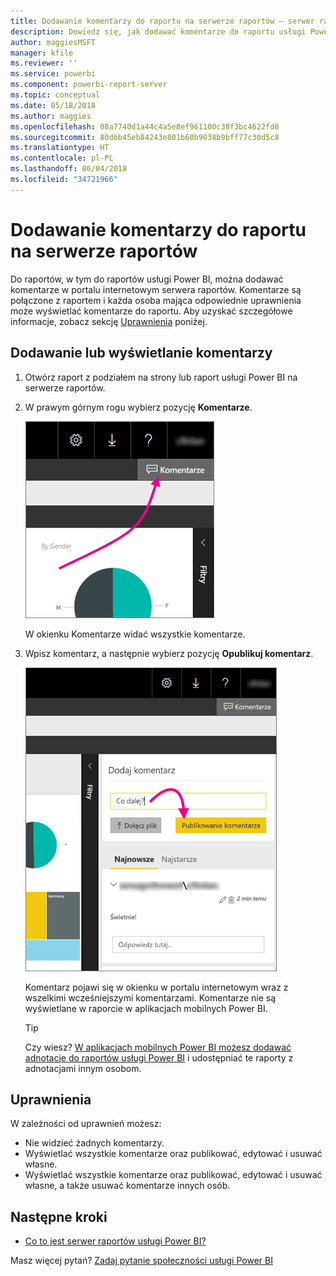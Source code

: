 ```yaml
---
title: Dodawanie komentarzy do raportu na serwerze raportów — serwer raportów usługi Power BI
description: Dowiedz się, jak dodawać komentarze do raportu usługi Power BI albo raportu z podziałem na strony na serwerze raportów usługi Power BI lub serwerze raportów usług SQL Server Reporting Services.
author: maggiesMSFT
manager: kfile
ms.reviewer: ''
ms.service: powerbi
ms.component: powerbi-report-server
ms.topic: conceptual
ms.date: 05/18/2018
ms.author: maggies
ms.openlocfilehash: 08a7740d1a44c4a5e8ef961100c38f3bc4622fd8
ms.sourcegitcommit: 80d6b45eb84243e801b60b9038b9bff77c30d5c8
ms.translationtype: HT
ms.contentlocale: pl-PL
ms.lasthandoff: 06/04/2018
ms.locfileid: "34721966"
---
```

# <a name="add-comments-to-a-report-in-a-report-server"></a>Dodawanie komentarzy do raportu na serwerze raportów
Do raportów, w tym do raportów usługi Power BI, można dodawać komentarze w portalu internetowym serwera raportów. Komentarze są połączone z raportem i każda osoba mająca odpowiednie uprawnienia może wyświetlać komentarze do raportu. Aby uzyskać szczegółowe informacje, zobacz sekcję [Uprawnienia](#permissions) poniżej.

## <a name="add-or-view-comments"></a>Dodawanie lub wyświetlanie komentarzy
1. Otwórz raport z podziałem na strony lub raport usługi Power BI na serwerze raportów.
2. W prawym górnym rogu wybierz pozycję **Komentarze**.
   
    ![Wybieranie pozycji Komentarze](media/add-comments/report-server-web-portal-comments-button.png)
   
    W okienku Komentarze widać wszystkie komentarze.
3. Wpisz komentarz, a następnie wybierz pozycję **Opublikuj komentarz**.
   
    ![Publikowanie komentarza](media/add-comments/report-server-web-portal-comments-pane.png)
   
    Komentarz pojawi się w okienku w portalu internetowym wraz z wszelkimi wcześniejszymi komentarzami. Komentarze nie są wyświetlane w raporcie w aplikacjach mobilnych Power BI.
   
   > [!TIP]
   > Czy wiesz? [W aplikacjach mobilnych Power BI możesz dodawać adnotacje do raportów usługi Power BI](../mobile-annotate-and-share-a-tile-from-the-mobile-apps.md) i udostępniać te raporty z adnotacjami innym osobom.
   > 
   > 

## <a name="permissions"></a>Uprawnienia
W zależności od uprawnień możesz:

* Nie widzieć żadnych komentarzy.
* Wyświetlać wszystkie komentarze oraz publikować, edytować i usuwać własne.
* Wyświetlać wszystkie komentarze oraz publikować, edytować i usuwać własne, a także usuwać komentarze innych osób.

## <a name="next-steps"></a>Następne kroki
* [Co to jest serwer raportów usługi Power BI?](get-started.md)  

Masz więcej pytań? [Zadaj pytanie społeczności usługi Power BI](https://community.powerbi.com/)

